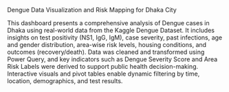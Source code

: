 Dengue Data Visualization and Risk Mapping for Dhaka City

This dashboard presents a comprehensive analysis of Dengue cases in Dhaka using real-world data from the Kaggle Dengue Dataset. It includes insights on test positivity (NS1, IgG, IgM), case severity, past infections, age and gender distribution, area-wise risk levels, housing conditions, and outcomes (recovery/death). Data was cleaned and transformed using Power Query, and key indicators such as Dengue Severity Score and Area Risk Labels were derived to support public health decision-making. Interactive visuals and pivot tables enable dynamic filtering by time, location, demographics, and test results.
